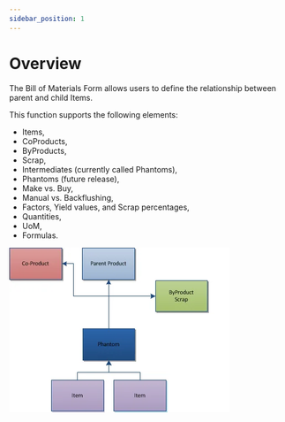 ```yaml
---
sidebar_position: 1
---
```


# Overview

The Bill of Materials Form allows users to define the relationship between parent and child Items.

This function supports the following elements:

- Items,
- CoProducts,
- ByProducts,
- Scrap,
- Intermediates (currently called Phantoms),
- Phantoms (future release),
- Make vs. Buy,
- Manual vs. Backflushing,
- Factors, Yield values, and Scrap percentages,
- Quantities,
- UoM,
- Formulas.

![Chart](./media/overview/bill-of-materials-chart.webp)
